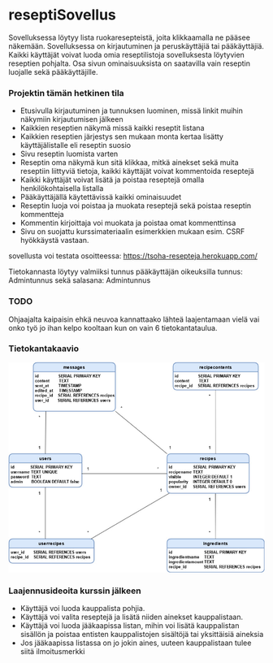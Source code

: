 # reseptiSovellus

Sovelluksessa löytyy lista ruokaresepteistä, joita klikkaamalla ne pääsee näkemään.
Sovelluksessa on kirjautuminen ja peruskäyttäjiä tai pääkäyttäjiä.
Kaikki käyttäjät voivat luoda omia reseptilistoja sovelluksesta löytyvien reseptien pohjalta.
Osa sivun ominaisuuksista on saatavilla vain reseptin luojalle sekä pääkäyttäjille.

### Projektin tämän hetkinen tila

* Etusivulla kirjautuminen ja tunnuksen luominen, missä linkit muihin näkymiin kirjautumisen jälkeen
* Kaikkien reseptien näkymä missä kaikki reseptit listana
* Kaikkien reseptien järjestys sen mukaan monta kertaa lisätty käyttäjälistalle eli reseptin suosio
* Sivu reseptin luomista varten
* Reseptin oma näkymä kun sitä klikkaa, mitkä ainekset sekä muita reseptiin liittyviä tietoja, kaikki käyttäjät voivat kommentoida reseptejä
* Kaikki käyttäjät voivat lisätä ja poistaa reseptejä omalla henkilökohtaisella listalla
* Pääkäyttäjällä käytettävissä kaikki ominaisuudet
* Reseptin luoja voi poistaa ja muokata reseptejä sekä poistaa reseptin kommentteja
* Kommentin kirjoittaja voi muokata ja poistaa omat kommenttinsa
* Sivu on suojattu kurssimateriaalin esimerkkien mukaan esim. CSRF hyökkäystä vastaan.

sovellusta voi testata osoitteessa:
https://tsoha-resepteja.herokuapp.com/

Tietokannasta löytyy valmiiksi tunnus pääkäyttäjän oikeuksilla
tunnus: Admintunnus
sekä salasana: Admintunnus


### TODO

Ohjaajalta kaipaisin ehkä neuvoa kannattaako lähteä laajentamaan vielä vai onko työ jo ihan kelpo kooltaan kun on vain 6 tietokantataulua.

### Tietokantakaavio

![RunTimes](https://github.com/synesteesia/reseptiSovellus/blob/main/Tietokantakaavio/kaavio1.jpg)


### Laajennusideoita kurssin jälkeen

* Käyttäjä voi luoda kauppalista pohjia.
* Käyttäjä voi valita reseptejä ja lisätä niiden ainekset kauppalistaan.
* Käyttäjä voi luoda jääkaapissa listan, mihin voi lisätä kauppalistan sisällön ja poistaa entisten kauppalistojen sisältöjä tai yksittäisiä aineksia
* Jos jääkaapissa listassa on jo jokin aines, uuteen kauppalistaan tulee siitä ilmoitusmerkki


